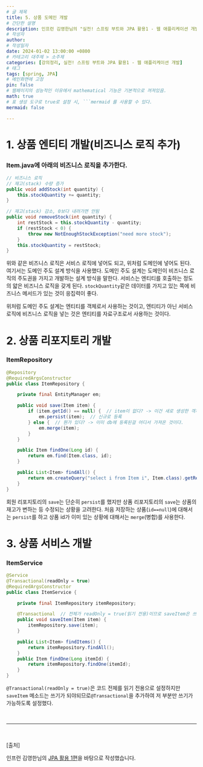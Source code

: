 ```yaml
---
# 글 제목
title: 5. 상품 도메인 개발
# 간단한 설명
description: 인프런 김영한님의 "실전! 스프링 부트와 JPA 활용1 - 웹 애플리케이션 개발" 강의를 바탕으로 작성했습니다.
# 작성자
author: 
# 작성일자
date: 2024-01-02 13:00:00 +0800
# 카테고리 대주제 > 소주제
categories: [강의정리, 실전! 스프링 부트와 JPA 활용1 - 웹 애플리케이션 개발]
# 태그
tags: [spring, JPA]
# 메인화면에 고정
pin: false
# 웹페이지의 성능적인 이유에서 mathematical 기능은 기본적으로 꺼져있음.
math: true
# 표 생성 도구로 true로 설정 시, ```mermaid 를 사용할 수 있다.
mermaid: false

---
```


# 1. 상품 엔티티 개발(비즈니스 로직 추가)

### Item.java에 아래의 비즈니스 로직을 추가한다.

```java
// 비즈니스 로직
// 재고(stack) 수량 증가
public void addStock(int quantity) {
    this.stockQuantity += quantity;
}

// 재고(stack) 감소, 0보다 내려가면 안됨
public void removeStock(int quantity) {
    int restStock = this.stockQuantity - quantity;
    if (restStock < 0) {
        throw new NotEnoughStockException("need more stock");
    }
    this.stockQuantity = restStock;
}
```

위와 같은 비즈니스 로직은 서비스 로직에 넣어도 되고, 위처럼 도메인에 넣어도 된다. 여기서는 도메인 주도 설계 방식을 사용했다. 도메인 주도 설계는 도메인이 비즈니스 로직의 주도권을 가지고 개발하는 설계 방식을 말한다. 서비스는 엔티티를 호출하는 정도의 얇은 비즈니스 로직을 갖게 된다. `stockQuantity`같은 데이터를 가지고 있는 쪽에 비즈니스 메서드가 있는 것이 응집력이 좋다.

위처럼 도메인 주도 설계는 엔티티를 객체로서 사용하는 것이고, 엔티티가 아닌 서비스 로직에 비즈니스 로직을 넣는 것은 엔티티를 자료구조로서 사용하는 것이다.

# 2. 상품 리포지토리 개발

### ItemRepository

```java
@Repository
@RequiredArgsConstructor
public class ItemRepository {

    private final EntityManager em;

    public void save(Item item) {
        if (item.getId() == null) {  // item이 없다? -> 이건 새로 생성한 객체이다.
            em.persist(item);  // 신규로 등록
        } else {  // 뭔가 있다? -> 이미 db에 등록된걸 어디서 가져온 것이다.
            em.merge(item);
        }
    }

    public Item findOne(Long id) {
        return em.find(Item.class, id);
    }

    public List<Item> findAll() {
        return em.createQuery("select i from Item i", Item.class).getResultList();
    }
}
```

회원 리포지토리의 `save`는 단순히 `persist`를 했지만 상품 리포지토리의 `save`는 상품의 재고가 변하는 등 수정되는 상황을 고려한다. 처음 저장하는 상품(`id==null`)에 대해서는 `persist`를 하고 상품 id가 이미 있는 상황에 대해서는 `merge`(병합)를 사용한다. 

# 3. 상품 서비스 개발

### ItemService

```java
@Service
@Transactional(readOnly = true)
@RequiredArgsConstructor
public class ItemService {

    private final ItemRepository itemRepository;

    @Transactional  // 전체가 readOnly = true(읽기 전용)이므로 saveItem은 쓰기가 되야하므로 붙여줘야 함
    public void saveItem(Item item) {
        itemRepository.save(item);
    }

    public List<Item> findItems() {
        return itemRepository.findAll();
    }
    public Item findOne(Long itemId) {
        return itemRepository.findOne(itemId);
    }
}
```

`@Transactional(readOnly = true)`은 코드 전체를 읽기 전용으로 설정하지만 `saveItem` 메소드는 쓰기가 되야되므로`@Transactional`을 추가하여 저 부분만 쓰기가 가능하도록 설정했다.

<br>

---

<br>

[출처]

인프런 김영한님의 [JPA 활용 1편](https://www.inflearn.com/course/%EC%8A%A4%ED%94%84%EB%A7%81%EB%B6%80%ED%8A%B8-JPA-%ED%99%9C%EC%9A%A9-1#curriculum)을 바탕으로 작성했습니다.